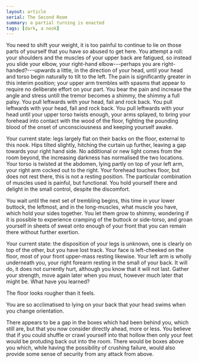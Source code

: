 ```yaml
---
layout: article
serial: The Second Room
summary: a partial turning is enacted
tags: [dark, a nook]
---
```


You need to shift your weight, it is too painful to continue to lie on those parts of yourself that you have so abused to get here.  You attempt a roll: your shoulders and the muscles of your upper back are fatigued, so instead you slide your elbow, your right-hand elbow---perhaps you are right-handed?---upwards a little, in the direction of your head, until your head and torso begin naturally to tilt to the left.  The pain is significantly greater in this interim position; your upper arm trembles with spasms that appear to require no deliberate effort on your part.  You bear the pain and increase the angle and stress untill the tremor becomes a shimmy, the shimmy a full palsy.  You pull leftwards with your head, fail and rock back.  You pull leftwards with your head, fail and rock back.  You pull leftwards with your head until your upper torso twists enough, your arms splayed, to bring your forehead into contact with the wood of the floor, fighting the pounding blood of the onset of unconsciousness and keeping yourself awake.

Your current state: legs largely flat on their backs on the floor, external to this nook.  Hips tilted slightly, hitching the curtain up further, leaving a gap towards your right hand side.  No additional or new light comes from the room beyond, the increasing darkness has normalised the two locations.  Your torso is twisted at the abdomen, lying partly on top of your left arm, your right arm cocked out to the right.  Your forehead touches floor, but does not rest there, this is not a resting position.  The particular combination of muscles used is painful, but functional.  You hold yourself there and delight in the small control, despite the discomfort.

You wait until the next set of trembling begins, this time in your lower buttock, the leftmost, and in the long-muscles, what muscle you have, which hold your sides together.  You let them grow to shimmy, wondering if it is possible to experience cramping of the buttock or side-torso, and groan yourself in sheets of sweat onto enough of your front that you can remain there without further exertion.

Your current state: the disposition of your legs is unknown, one is clearly on top of the other, but you have lost track.  Your face is left-cheeked on the floor, most of your front upper-mass resting likewise. Your left arm is wholly underneath you, your right forearm resting in the small of your back.  It will do, it does not currently hurt, although you know that it will not last.  Gather your strength, move again later when you must, however much later that might be.  What have you learned?

The floor looks rougher than it feels.

You are so acclimatised to lying on your back that your head swims when you change orientation.

There appears to be a gap in the boxes which had been behind you, which still are, but that you now consider directly ahead, more or less.  You believe that if you could shuffle or crawl yourself into that hollow then only your feet would be protuding back out into the room.  There would be boxes above you which, while having the possibility of crushing failure, would also provide some sense of security from any attack from above.
